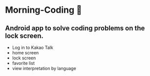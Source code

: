 # Morning-Coding 🔆
## Android app to solve coding problems on the lock screen.
 - Log in to Kakao Talk
 - home screen
 - lock screen
 - favorite list
 - view interpretation by language
